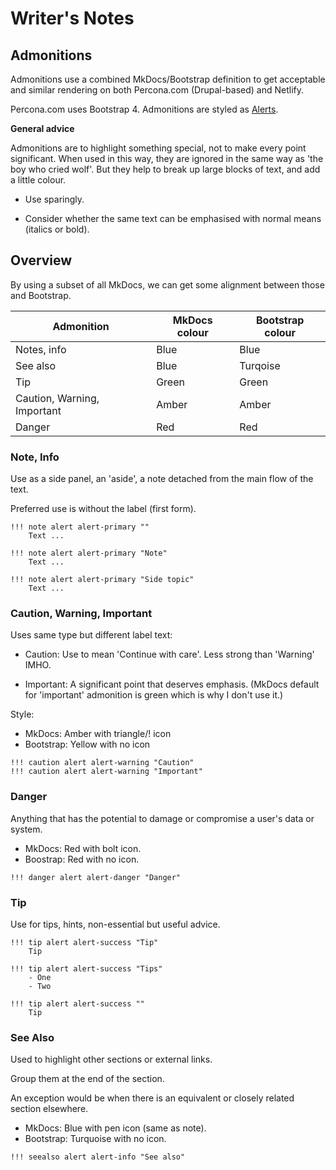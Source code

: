 # Writer's Notes

## Admonitions

Admonitions use a combined MkDocs/Bootstrap definition to get acceptable and similar rendering on both Percona.com (Drupal-based) and Netlify.

Percona.com uses Bootstrap 4. Admonitions are styled as [Alerts](https://getbootstrap.com/docs/4.0/components/alerts/).

**General advice**

Admonitions are to highlight something special, not to make every point significant. When used in this way, they are ignored in the same way as 'the boy who cried wolf'. But they help to break up large blocks of text, and add a little colour.

- Use sparingly.

- Consider whether the same text can be emphasised with normal means (italics or bold).

## Overview

By using a subset of all MkDocs, we can get some alignment between those and Bootstrap.

| Admonition                  | MkDocs colour | Bootstrap colour |
|-----------------------------|---------------|------------------|
| Notes, info                 | Blue          | Blue             |
| See also                    | Blue          | Turqoise         |
| Tip                         | Green         | Green            |
| Caution, Warning, Important | Amber         | Amber            |
| Danger                      | Red           | Red              |



### Note, Info

Use as a side panel, an 'aside', a note detached from the main flow of the text.

Preferred use is without the label (first form).

```
!!! note alert alert-primary ""
    Text ...

!!! note alert alert-primary "Note"
    Text ...

!!! note alert alert-primary "Side topic"
    Text ...
```

### Caution, Warning, Important

Uses same type but different label text:

- Caution: Use to mean 'Continue with care'. Less strong than 'Warning' IMHO.

- Important: A significant point that deserves emphasis. (MkDocs default for 'important' admonition is green which is why I don't use it.)

Style:

- MkDocs: Amber with triangle/! icon
- Bootstrap: Yellow with no icon

```
!!! caution alert alert-warning "Caution"
!!! caution alert alert-warning "Important"
```

### Danger

Anything that has the potential to damage or compromise a user's data or system.

- MkDocs: Red with bolt icon.
- Boostrap: Red with no icon.

```
!!! danger alert alert-danger "Danger"
```

### Tip

Use for tips, hints, non-essential but useful advice.

```
!!! tip alert alert-success "Tip"
    Tip

!!! tip alert alert-success "Tips"
    - One
    - Two

!!! tip alert alert-success ""
    Tip
```

### See Also

Used to highlight other sections or external links.

Group them at the end of the section.

An exception would be when there is an equivalent or closely related section elsewhere.

- MkDocs: Blue with pen icon (same as note).
- Bootstrap: Turquoise with no icon.

```
!!! seealso alert alert-info "See also"
```